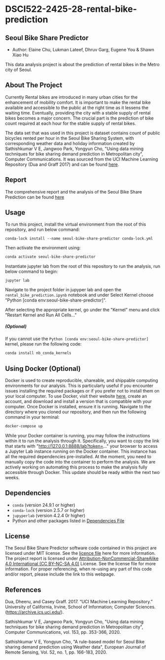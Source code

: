 # DSCI522-2425-28-rental-bike-prediction
## Seoul Bike Share Predictor
- Author: Elaine Chu, Lukman Lateef, Dhruv Garg, Eugene You & Shawn Xiao Hu

This data analysis project is about the prediction of rental bikes in the Metro city of Seoul.

## About The Project

Currently Rental bikes are introduced in many urban cities for the enhancement of mobility comfort. It is important to make the rental bike available and accessible to the public at the right time as it lessens the waiting time. Eventually, providing the city with a stable supply of rental bikes becomes a major concern. The crucial part is the prediction of bike count required at each hour for the stable supply of rental bikes.

The data set that was used in this project is dataset contains count of public bicycles rented per hour in the Seoul Bike Sharing System, with corresponding weather data and holiday information created by Sathishkumar V E, Jangwoo Park, Yongyun Cho, "Using data mining techniques for bike sharing demand prediction in Metropolitan city", Computer Communications. It was sourced from the UCI Machine Learning Repository (Dua and Graff 2017) and can be found [here](https://archive.ics.uci.edu/dataset/560/seoul+bike+sharing+demand).

## Report

The comprehensive report and the analysis of the Seoul Bike Share Prediction can be found [here](index.html)


## Usage

To run this project, install the virtual environment from the root of this repository, and run below command:

```
conda-lock install --name seoul-bike-share-predictor conda-lock.yml
```

Then activate the environment using:

```bash
conda activate seoul-bike-share-predictor
```

Instantiate jupyter lab from the root of this repository to run the analysis, run below command to begin:

```
jupyter lab
```

Navigate to the project folder in jupyper lab and open the `rental_bike_prediction.ipynb` notebook and under Select Kernel choose "Python [conda env:seoul-bike-share-predictor]".

After selecting the appropriate kernel, go under the "Kernel" menu and click "Restart Kernel and Run All Cells..."

##### (Optional)
 If you cannot use the `Python [conda env:seoul-bike-share-predictor]` kernel, please run the following code:

```bash
conda install nb_conda_kernels
```

## Using Docker (Optional)
Docker is used to create reproducible, shareable, and shippable computing environments for our analysis. This is particularly useful if you encounter issues installing the required packages or if you prefer not to install them on your local computer.
To use Docker, visit their website [here](https://www.docker.com/), create an account, and download and install a version that is compatible with your computer. 
Once Docker is installed, ensure it is running. Navigate to the directory where you cloned our repository, and then run the following command in your terminal:
```bash
docker-compose up
```
While your Docker container is running, you may follow the instructions within it to run the analysis through it. Specifically, you want to copy the link that starts with "http://127.0.0.1:8888/lab?token=..." your browser to access a Jupyter Lab instance running on the Docker container. This instance has all the required dependencies pre-installed.
At the moment, you need to manually copy the code into the container to perform the analysis. We are actively working on automating this process to make the analysis fully accessible through Docker. This update should be ready within the next two weeks.

## Dependencies

- `conda` (version 24.9.1 or higher)
- `conda-lock` (version 2.5.7 or higher)
- `jupyperlab` (version 4.2.4 0r higher)
- Python and other packages listed in [Dependencies File](environment.yml)


## License

The Seoul Bike Share Predictor software code contained in this project are licensed under MIT license. See the [licence file](https://github.com/UBC-MDS/DSCI522-2425-28-rental-bike-prediction/blob/main/LICENSE) here for more information. The project report is licensed under [Attribution-NonCommercial-ShareAlike 4.0 International (CC BY-NC-SA 4.0)](https://creativecommons.org/licenses/by-nc-sa/4.0/) License. See the license file for more information. For proper referencing, when re-using any part of this code and/or report, please include the link to this webpage.


## References

Dua, Dheeru, and Casey Graff. 2017. “UCI Machine Learning Repository.” University of California, Irvine, School of Information; Computer Sciences. (https://archive.ics.uci.edu/).

Sathishkumar V E, Jangwoo Park, Yongyun Cho, "Using data mining techniques for bike sharing demand prediction in Metropolitan city", Computer Communications, vol. 153, pp. 353-366, 2020. 

Sathishkumar V E, Yongyun Cho, "A rule-based model for Seoul Bike sharing demand prediction using Weather data", European Journal of Remote Sensing, Vol. 52, no. 1, pp. 166-183, 2020.
